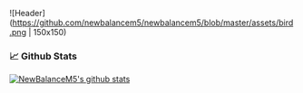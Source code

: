 ![Header](https://github.com/newbalancem5/newbalancem5/blob/master/assets/bird.png | 150x150)

### 📈 Github Stats
  
[![NewBalanceM5's github stats](https://github-readme-stats.vercel.app/api?username=newbalancem5)](https://github.com/newbalancem5/github-readme-stats)